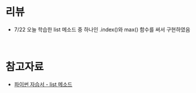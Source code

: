 # 리뷰

- 7/22 오늘 학습한 list 메소드 중 하나인 .index()와 max() 함수를 써서 구현하였음

<br>

# 참고자료

- [파이썬 자습서 - list 메소드](https://docs.python.org/ko/3/tutorial/datastructures.html)